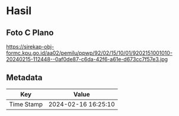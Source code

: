 # Hasil

## Foto C Plano

https://sirekap-obj-formc.kpu.go.id/aa02/pemilu/ppwp/92/02/15/10/01/9202151001010-20240215-112448--0af0de87-c6da-42f6-a61e-d673cc7f57e3.jpg


## Metadata

| Key        | Value               |
| ---------- | ------------------- |
| Time Stamp | 2024-02-16 16:25:10 |



